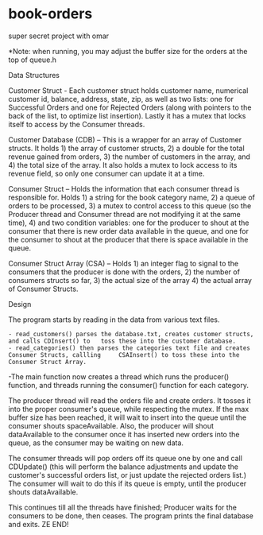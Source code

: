 book-orders
===========

super secret project with omar

*Note: when running, you may adjust the buffer size for the orders at the top of queue.h

Data Structures

Customer Struct - Each customer struct holds customer name, numerical customer id, balance, address, state, zip, as well as two lists: one for Successful Orders and one for Rejected Orders (along with pointers to the back of the list, to optimize list insertion). Lastly it has a mutex that locks itself to access by the Consumer threads. 

Customer Database (CDB) – This is a wrapper for an array of Customer structs. It holds 1) the array of customer structs, 2) a double for the total revenue gained from orders, 3) the number of customers in the array, and 4) the total size of the array. It also holds a mutex to lock access to its revenue field, so only one consumer can update it at a time.

Consumer Struct – Holds the information that each consumer thread is responsible for. Holds 1) a string for the book category name, 2) a queue of orders to be processed, 3) a mutex to control access to this queue (so the Producer thread and Consumer thread are not modifying it at the same time),  4) and two condition variables: one for the producer to shout at the consumer that there is new order data available in the queue, and one for the consumer to shout at the producer that there is space available in the queue.

Consumer Struct Array (CSA) – Holds 1) an integer flag to signal to the consumers that the producer is done with the orders, 2) the number of consumers structs so far, 3) the actual size of the array 4) the actual array of Consumer Structs.

Design

The program starts by reading in the data from various text files. 

	- read_customers() parses the database.txt, creates customer structs, and calls CDInsert() to 	toss these into the customer database. 
	- read_categories() then parses the categories text file and creates Consumer Structs, callling 	CSAInsert() to toss these into the Consumer Struct Array.

-The main function now creates a thread which runs the producer() function, and threads running the consumer() function for each category.

The producer thread will read the orders file and create orders. It tosses it into the proper consumer's queue, while respecting the mutex. If the max buffer size has been reached, it will wait to insert into the queue until the consumer shouts spaceAvailable. Also, the producer will shout dataAvailable to the consumer once it has inserted new orders into the queue, as the consumer may be waiting on new data.

The consumer threads will pop orders off its queue one by one and call CDUpdate() (this will perform the balance adjustments and update the customer's successful orders list, or just update the rejected orders list.) The consumer will wait to do this if its queue is empty, until the producer shouts dataAvailable.

This continues till all the threads have finished; Producer waits for the consumers to be done, then ceases. The program prints the final database and exits. ZE END!

